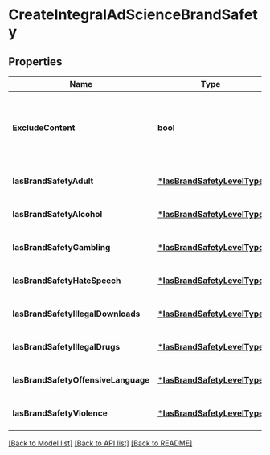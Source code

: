# CreateIntegralAdScienceBrandSafety

## Properties
Name | Type | Description | Notes
------------ | ------------- | ------------- | -------------
**ExcludeContent** | **bool** | Set to true to exclude content that Integral Ad Science is not able to rate. | [optional] [default to null]
**IasBrandSafetyAdult** | [***IasBrandSafetyLevelType**](IASBrandSafetyLevelType.md) |  | [optional] [default to null]
**IasBrandSafetyAlcohol** | [***IasBrandSafetyLevelType**](IASBrandSafetyLevelType.md) |  | [optional] [default to null]
**IasBrandSafetyGambling** | [***IasBrandSafetyLevelType**](IASBrandSafetyLevelType.md) |  | [optional] [default to null]
**IasBrandSafetyHateSpeech** | [***IasBrandSafetyLevelType**](IASBrandSafetyLevelType.md) |  | [optional] [default to null]
**IasBrandSafetyIllegalDownloads** | [***IasBrandSafetyLevelType**](IASBrandSafetyLevelType.md) |  | [optional] [default to null]
**IasBrandSafetyIllegalDrugs** | [***IasBrandSafetyLevelType**](IASBrandSafetyLevelType.md) |  | [optional] [default to null]
**IasBrandSafetyOffensiveLanguage** | [***IasBrandSafetyLevelType**](IASBrandSafetyLevelType.md) |  | [optional] [default to null]
**IasBrandSafetyViolence** | [***IasBrandSafetyLevelType**](IASBrandSafetyLevelType.md) |  | [optional] [default to null]

[[Back to Model list]](../README.md#documentation-for-models) [[Back to API list]](../README.md#documentation-for-api-endpoints) [[Back to README]](../README.md)

